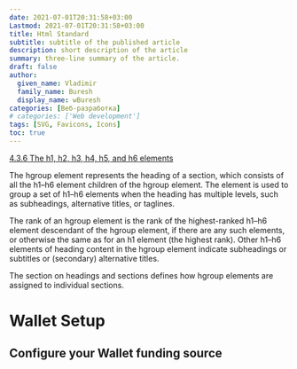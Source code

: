 ```yaml
---
date: 2021-07-01T20:31:58+03:00
Lastmod: 2021-07-01T20:31:58+03:00
title: Html Standard
subtitle: subtitle of the published article
description: short description of the article
summary: three-line summary of the article.
draft: false
author:
  given_name: Vladimir
  family_name: Buresh
  display_name: wBuresh
categories: [Веб-разработка]
# categories: ['Web development']
tags: [SVG, Favicons, Icons]
toc: true
---
```


[4.3.6 The h1, h2, h3, h4, h5, and h6 elements](https://html.spec.whatwg.org/multipage/sections.html#the-h1,-h2,-h3,-h4,-h5,-and-h6-elements)

The hgroup element represents the heading of a section, which consists of all the h1–h6 element children of the hgroup element. The element is used to group a set of h1–h6 elements when the heading has multiple levels, such as subheadings, alternative titles, or taglines.

The rank of an hgroup element is the rank of the highest-ranked h1–h6 element descendant of the hgroup element, if there are any such elements, or otherwise the same as for an h1 element (the highest rank). Other h1–h6 elements of heading content in the hgroup element indicate subheadings or subtitles or (secondary) alternative titles.

The section on headings and sections defines how hgroup elements are assigned to individual sections.

<hgroup class="pb-0">
  <h1>Wallet Setup</h1>
  <h2>Configure your Wallet funding source</h2>
</hgroup>
